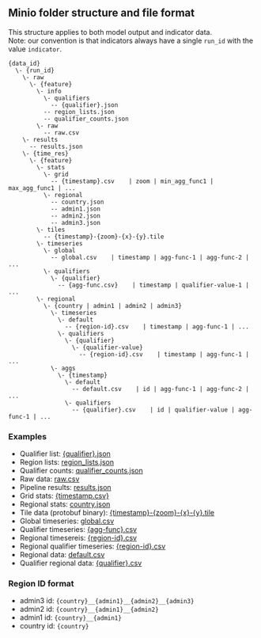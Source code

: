 ## Minio folder structure and file format
This structure applies to both model output and indicator data.  
Note: our convention is that indicators always have a single `run_id` with the value `indicator`.
```
{data_id}
  \- {run_id}
    \- raw
      \- {feature}
        \- info
          \- qualifiers
            -- {qualifier}.json
          -- region_lists.json
          -- qualifier_counts.json
        \- raw
          -- raw.csv
    \- results
      -- results.json
    \- {time_res}
      \- {feature}
        \- stats
          \- grid
            -- {timestamp}.csv    | zoom | min_agg_func1 | max_agg_func1 | ...
          \- regional
            -- country.json
            -- admin1.json
            -- admin2.json
            -- admin3.json
        \- tiles
          -- {timestamp}-{zoom}-{x}-{y}.tile
        \- timeseries
          \- global
            -- global.csv    | timestamp | agg-func-1 | agg-func-2 | ...
          \- qualifiers
            \- {qualifier}
              -- {agg-func.csv}    | timestamp | qualifier-value-1 | ...
        \- regional
          \- {country | admin1 | admin2 | admin3}
            \- timeseries
              \- default
                -- {region-id}.csv    | timestamp | agg-func-1 | ...
              \- qualifiers
                \- {qualifier}
                  \- {qualifier-value}
                    -- {region-id}.csv    | timestamp | agg-func-1 | ...
            \- aggs
              \- {timestamp}
                \- default
                  -- default.csv    | id | agg-func-1 | agg-func-2 | ...
                \- qualifiers
                  -- {qualifier}.csv    | id | qualifier-value | agg-func-1 | ...
```

### Examples
- Qualifier list: [{qualifier}.json](./examples/camp.json)
- Region lists: [region_lists.json](./examples/region_lists.json)
- Qualifier counts: [qualifier_counts.json](./examples/qualifier_counts.json)
- Raw data: [raw.csv](./examples/raw.csv)
- Pipeline results: [results.json](./examples/results.json)
- Grid stats: [{timestamp.csv}](./examples/1614556800000.csv)
- Regional stats: [country.json](./examples/country.json)
- Tile data (protobuf binary): [{timestamp}-{zoom}-{x}-{y}.tile](./examples/1606780800000-7-78-59.tile)
- Global timeseries: [global.csv](./examples/global.csv)
- Qualifier timeseries: [{agg-func}.csv](./examples/s_mean_t_mean.csv)
- Regional timesereis: [{region-id}.csv](./examples/Eritrea__Maekel.csv)
- Regional qualifier timeseries: [{region-id}.csv](./examples/Djibouti__Dikhil.csv)
- Regional data: [default.csv](./examples/default.csv)
- Qualifier regional data: [{qualifier}.csv](./examples/camp.csv)

### Region ID format
  - admin3 id: `{country}__{admin1}__{admin2}__{admin3}`
  - admin2 id: `{country}__{admin1}__{admin2}`
  - admin1 id: `{country}__{admin1}`
  - country id: `{country}`
